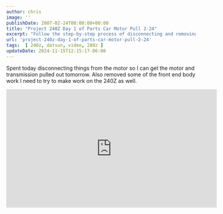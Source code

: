 ```yaml
---
author: chris
image: ''
publishDate: 2007-02-24T00:00:00+00:00
title: "Project 240Z Day 1 of Parts Car Motor Pull 2-24"
excerpt: "Follow the step-by-step process of disconnecting and removing a motor and transmission, with plans to refit onto a 240Z model."
url: 'project-240z-day-1-of-parts-car-motor-pull-2-24'
tags:  [ 240z, datsun, video, 280z ] 
updateDate: 2024-11-15T12:15:17-06:00
---
```


Spent today disconnecting things from the motor so I can get the motor and transmission pulled out tomorrow. Also removed some of the front end body work I need to try to make work on the 240Z as well.

<iframe width="560" height="315" src="https://www.youtube.com/embed/wg3TtYe1TEg?si=0iGqi7thqIaetijb" title="YouTube video player" frameborder="0" allow="accelerometer; autoplay; clipboard-write; encrypted-media; gyroscope; picture-in-picture; web-share" referrerpolicy="strict-origin-when-cross-origin" allowfullscreen></iframe>
